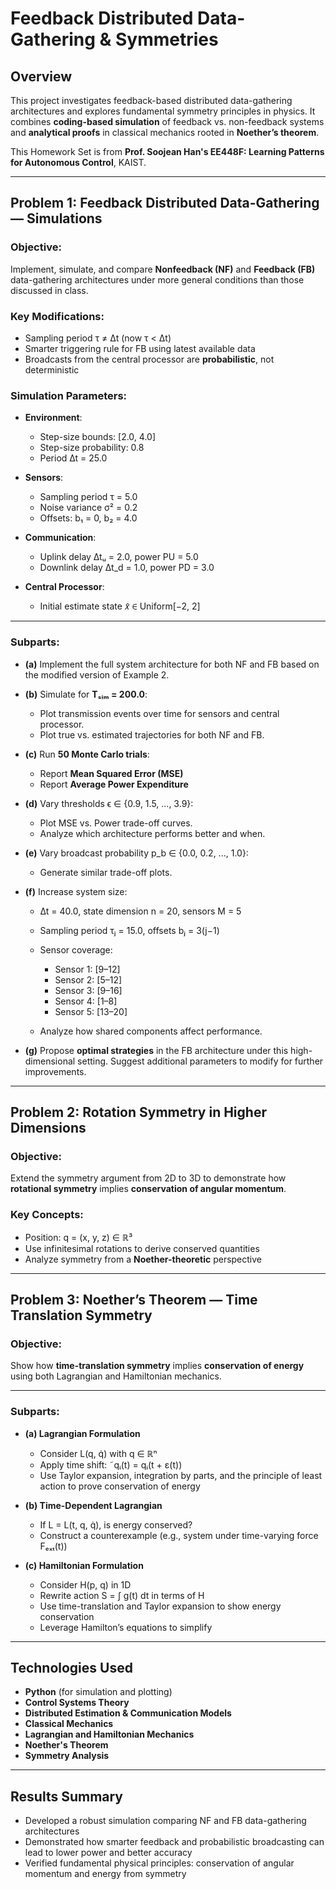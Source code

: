 # Feedback Distributed Data-Gathering & Symmetries

## Overview

This project investigates feedback-based distributed data-gathering architectures and explores fundamental symmetry principles in physics. It combines **coding-based simulation** of feedback vs. non-feedback systems and **analytical proofs** in classical mechanics rooted in **Noether’s theorem**.

This Homework Set is from **Prof. Soojean Han's EE448F: Learning Patterns for Autonomous Control**, KAIST. 

---

## Problem 1: Feedback Distributed Data-Gathering — Simulations

### Objective:

Implement, simulate, and compare **Nonfeedback (NF)** and **Feedback (FB)** data-gathering architectures under more general conditions than those discussed in class.

### Key Modifications:

* Sampling period τ ≠ ∆t (now τ < ∆t)
* Smarter triggering rule for FB using latest available data
* Broadcasts from the central processor are **probabilistic**, not deterministic

### Simulation Parameters:

* **Environment**:

  * Step-size bounds: \[2.0, 4.0]
  * Step-size probability: 0.8
  * Period ∆t = 25.0

* **Sensors**:

  * Sampling period τ = 5.0
  * Noise variance σ² = 0.2
  * Offsets: b₁ = 0, b₂ = 4.0

* **Communication**:

  * Uplink delay ∆tᵤ = 2.0, power PU = 5.0
  * Downlink delay ∆t\_d = 1.0, power PD = 3.0

* **Central Processor**:

  * Initial estimate state 𝑥̂ ∈ Uniform\[−2, 2]

---

### Subparts:

* **(a)** Implement the full system architecture for both NF and FB based on the modified version of Example 2.
* **(b)** Simulate for **Tₛᵢₘ = 200.0**:

  * Plot transmission events over time for sensors and central processor.
  * Plot true vs. estimated trajectories for both NF and FB.
* **(c)** Run **50 Monte Carlo trials**:

  * Report **Mean Squared Error (MSE)**
  * Report **Average Power Expenditure**
* **(d)** Vary thresholds ϵ ∈ {0.9, 1.5, ..., 3.9}:

  * Plot MSE vs. Power trade-off curves.
  * Analyze which architecture performs better and when.
* **(e)** Vary broadcast probability p\_b ∈ {0.0, 0.2, ..., 1.0}:

  * Generate similar trade-off plots.
* **(f)** Increase system size:

  * ∆t = 40.0, state dimension n = 20, sensors M = 5
  * Sampling period τⱼ = 15.0, offsets bⱼ = 3(j−1)
  * Sensor coverage:

    * Sensor 1: \[9–12]
    * Sensor 2: \[5–12]
    * Sensor 3: \[9–16]
    * Sensor 4: \[1–8]
    * Sensor 5: \[13–20]
  * Analyze how shared components affect performance.
* **(g)** Propose **optimal strategies** in the FB architecture under this high-dimensional setting. Suggest additional parameters to modify for further improvements.

---

## Problem 2: Rotation Symmetry in Higher Dimensions

### Objective:

Extend the symmetry argument from 2D to 3D to demonstrate how **rotational symmetry** implies **conservation of angular momentum**.

### Key Concepts:

* Position: q = (x, y, z) ∈ ℝ³
* Use infinitesimal rotations to derive conserved quantities
* Analyze symmetry from a **Noether-theoretic** perspective

---

## Problem 3: Noether’s Theorem — Time Translation Symmetry

### Objective:

Show how **time-translation symmetry** implies **conservation of energy** using both Lagrangian and Hamiltonian mechanics.

---

### Subparts:

* **(a) Lagrangian Formulation**

  * Consider L(q, q̇) with q ∈ ℝⁿ
  * Apply time shift: ˜qᵢ(t) = qᵢ(t + ε(t))
  * Use Taylor expansion, integration by parts, and the principle of least action to prove conservation of energy

* **(b) Time-Dependent Lagrangian**

  * If L = L(t, q, q̇), is energy conserved?
  * Construct a counterexample (e.g., system under time-varying force Fₑₓₜ(t))

* **(c) Hamiltonian Formulation**

  * Consider H(p, q) in 1D
  * Rewrite action S = ∫ g(t) dt in terms of H
  * Use time-translation and Taylor expansion to show energy conservation
  * Leverage Hamilton’s equations to simplify

---

## Technologies Used

* **Python** (for simulation and plotting)
* **Control Systems Theory**
* **Distributed Estimation & Communication Models**
* **Classical Mechanics**
* **Lagrangian and Hamiltonian Mechanics**
* **Noether's Theorem**
* **Symmetry Analysis**

---

## Results Summary

* Developed a robust simulation comparing NF and FB data-gathering architectures
* Demonstrated how smarter feedback and probabilistic broadcasting can lead to lower power and better accuracy
* Verified fundamental physical principles: conservation of angular momentum and energy from symmetry
